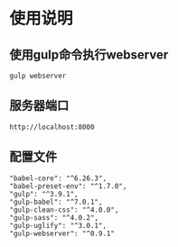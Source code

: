 # 使用说明

## 使用gulp命令执行webserver
    gulp webserver

## 服务器端口
	http://localhost:8000

## 配置文件
	"babel-core": "^6.26.3",
	"babel-preset-env": "^1.7.0",
	"gulp": "^3.9.1",
	"gulp-babel": "^7.0.1",
	"gulp-clean-css": "^4.0.0",
	"gulp-sass": "^4.0.2",
	"gulp-uglify": "^3.0.1",
	"gulp-webserver": "^0.9.1"